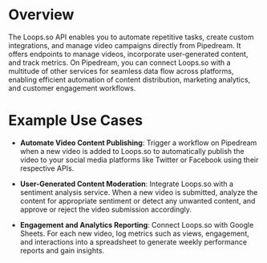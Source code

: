 # Overview

The Loops.so API enables you to automate repetitive tasks, create custom integrations, and manage video campaigns directly from Pipedream. It offers endpoints to manage videos, incorporate user-generated content, and track metrics. On Pipedream, you can connect Loops.so with a multitude of other services for seamless data flow across platforms, enabling efficient automation of content distribution, marketing analytics, and customer engagement workflows.

# Example Use Cases

- **Automate Video Content Publishing**: Trigger a workflow on Pipedream when a new video is added to Loops.so to automatically publish the video to your social media platforms like Twitter or Facebook using their respective APIs.

- **User-Generated Content Moderation**: Integrate Loops.so with a sentiment analysis service. When a new video is submitted, analyze the content for appropriate sentiment or detect any unwanted content, and approve or reject the video submission accordingly.

- **Engagement and Analytics Reporting**: Connect Loops.so with Google Sheets. For each new video, log metrics such as views, engagement, and interactions into a spreadsheet to generate weekly performance reports and gain insights.
